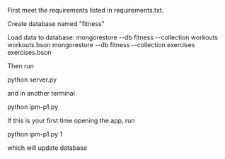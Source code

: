 First meet the requirements listed in requirements.txt.

Create database named "fitness"

Load data to database:
mongorestore --db fitness --collection workouts workouts.bson
mongorestore --db fitness --collection exercises exercises.bson

Then run

python server.py

and in another terminal

python ipm-p1.py

If this is your first time opening the app, run

python ipm-p1.py 1

which will update database

